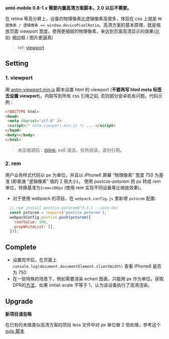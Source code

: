 **antd-mobile 0.8-1.x 需要内置高清方案脚本，2.0 以后不需要。**

在 retina 等高分屏上，设备的物理像素比逻辑像素高很多，体现在 css 上就是 `物理像素 / 逻辑像素 == window.devicePixelRatio`。高清方案的基本原理，就是缩放页面 viewport 宽度，使用更细腻的物理像素，来达到页面高清显示的效果(比如: 细边框 / 图片更逼真)

> ref: [viewport](https://github.com/ant-design/ant-design-mobile/wiki/viewport)

## Setting

### 1. viewport
用 [antm-viewport.min.js](https://gw.alipayobjects.com/os/rmsportal/uDTmsEBmTUVrpmCBozbm.js) 脚本设置 html 的 viewport (**不要再写 html meta 标签去设置 viewport**)。内联写到所有 css 引用之前, 否则部分安卓机有问题。代码示例：

```html
<!DOCTYPE html>
<head>
 <meta charset="utf-8" />
 <script>/* antm-viewport.min.js */ ... </script>
</head>
<body></body>
</html>
```
> 未压缩源码：[@link](https://gw.alipayobjects.com/os/rmsportal/dVgyohpfmDMFFeDasFns.js), es6 语法，仅供阅读，请勿引用。

### 2. rem

用户业务样式代码以 px 为单位，并且以 iPhone6 屏幕 “物理像素” 宽度 750 为基准 (即普通 “逻辑像素” 值的 2 倍大小)，
使用 postcss-pxtorem 把 px 转成 rem 单位，转换基准为`1rem=100px` (使用 rem 实现不同设备等比缩放效果)。

* 对于使用 webpack 的项目，在 `webpack.config.js` 里新增 `pxtorem` 配置:

```js
  // npm install postcss-pxtorem@^3.3.1 --save-dev
  const pxtorem = require('postcss-pxtorem');
  webpackConfig.postcss.push(pxtorem({
    rootValue: 100,
    propWhiteList: [],
  }));
```

## Complete

- 设置完毕后，在页面上 `console.log(document.documentElement.clientWidth)` 查看 iPhone6 是否为 750
- 在一些特殊的场景下，例如需要渲染 echart 图表，只能用 px 作为单位。获取DPR的[方法](https://gw.alipayobjects.com/os/rmsportal/YhqBfoGeVnucWuNdoOMa.js)，如果 initial-scale 不等于 1，认为该设备执行了高清渲染。

## Upgrade

**新项目请忽略**

在已有的未做类似高清方案的项目 less 文件中对 px 单位做 2 倍处理，参考这个 [gulp 脚本](https://gw.alipayobjects.com/os/rmsportal/MbHgVCVQYRrebbvmdhDb.js)


